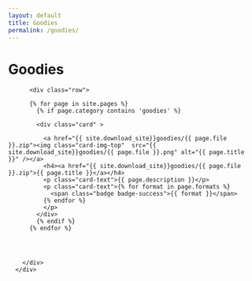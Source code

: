 ```yaml
---
layout: default
title: Goodies
permalink: /goodies/
---
```

<h1>Goodies</h1>
  <div class="album text-muted">


          <div class="row">

          {% for page in site.pages %}
            {% if page.category contains 'goodies' %}

            <div class="card" >

              <a href="{{ site.download_site}}goodies/{{ page.file }}.zip"><img class="card-img-top"  src="{{ site.download_site}}goodies/{{ page.file }}.png" alt="{{ page.title }}" /></a>
              <h4><a href="{{ site.download_site}}goodies/{{ page.file }}.zip">{{ page.title }}</a></h4>
              <p class="card-text">{{ page.description }}</p>
              <p class="card-text">{% for format in page.formats %}
                <span class="badge badge-success">{{ format }}</span>
              {% endfor %}
              </p>
            </div>
            {% endif %}
          {% endfor %}




        </div>
      </div>
